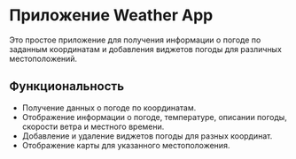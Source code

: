 # Приложение Weather App

Это простое приложение для получения информации о погоде по заданным координатам и добавления виджетов погоды для различных местоположений.

## Функциональность

- Получение данных о погоде по координатам.
- Отображение информации о погоде, температуре, описании погоды, скорости ветра и местного времени.
- Добавление и удаление виджетов погоды для разных координат.
- Отображение карты для указанного местоположения.
